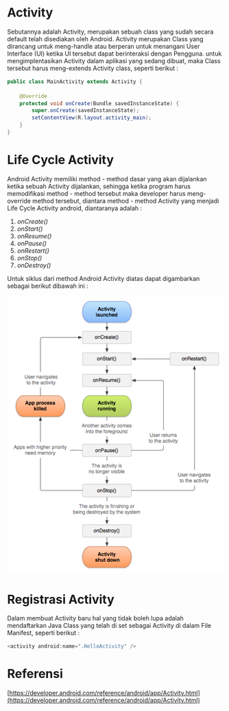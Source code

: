 # Activity

Sebutannya adalah Activity, merupakan sebuah class yang sudah secara default telah disediakan oleh Android. Activity merupakan Class yang dirancang untuk meng-handle atau berperan untuk menangani User Interface \(UI\) ketika UI tersebut dapat berinteraksi dengan Pengguna. untuk mengimplentasikan Activity dalam aplikasi yang sedang dibuat, maka Class tersebut harus meng-extends Activity class, seperti berikut :

```java
public class MainActivity extends Activity {

    @Override
    protected void onCreate(Bundle savedInstanceState) {
        super.onCreate(savedInstanceState);
        setContentView(R.layout.activity_main);
    }
}
```

# Life Cycle Activity

Android Activity memiliki method - method dasar yang akan dijalankan ketika sebuah Activity dijalankan, sehingga ketika program harus memodifikasi method - method tersebut maka developer harus meng-override method tersebut, diantara method - method Activity yang menjadi Life Cycle Activity android, diantaranya adalah :

1. _onCreate\(\)_
2. _onStart\(\)_
3. _onResume\(\)_
4. _onPause\(\)_
5. _onRestart\(\)_
6. _onStop\(\)_
7. _onDestroy\(\)_

Untuk siklus dari method Android Activity diatas dapat digambarkan sebagai berikut dibawah ini : 

![](/assets/1_BmgNxyQaWUflgZDK96i9cg.png)



# Registrasi Activity

Dalam membuat Activity baru hal yang tidak boleh lupa adalah mendaftarkan Java Class yang telah di set sebagai Activity di dalam File Manifest, seperti berikut : 

```java
<activity android:name=".HelloActivity" />
```

# Referensi

[https://developer.android.com/reference/android/app/Activity.html](https://developer.android.com/reference/android/app/Activity.html)

